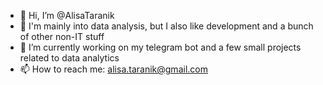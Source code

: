 - 👋 Hi, I’m @AlisaTaranik
- 👀 I'm mainly into data analysis, but I also like development and a bunch of other non-IT stuff
- 🌱 I’m currently working on my telegram bot and a few small projects related to data analytics
- 📫 How to reach me: alisa.taranik@gmail.com

<!---
AlisaTaranik/AlisaTaranik is a ✨ special ✨ repository because its `README.md` (this file) appears on your GitHub profile.
You can click the Preview link to take a look at your changes.
--->
